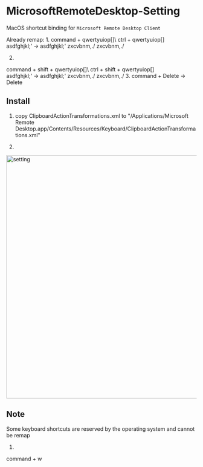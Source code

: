 # MicrosoftRemoteDesktop-Setting
MacOS shortcut binding for `Microsoft Remote Desktop Client`

Already remap:
1.
command + qwertyuiop[]\            ctrl +  qwertyuiop[]\
          asdfghjkl;'        ->            asdfghjkl;'
          zxcvbnm,./                       zxcvbnm,./

2.
command + shift + qwertyuiop[]\            ctrl + shift +  qwertyuiop[]\
                  asdfghjkl;'        ->                    asdfghjkl;'
                  zxcvbnm,./                               zxcvbnm,./
3.
command + Delete   ->     Delete


Install
-------


1. copy ClipboardActionTransformations.xml to "/Applications/Microsoft Remote Desktop.app/Contents/Resources/Keyboard/ClipboardActionTransformations.xml"

2. 
<img width="644" alt="setting" src="https://user-images.githubusercontent.com/23163073/177980597-ae64dcc4-2482-42b5-ba71-af3255889ecf.png">



Note
-------
Some keyboard shortcuts are reserved by the operating system and cannot be remap

1.
command + w 
